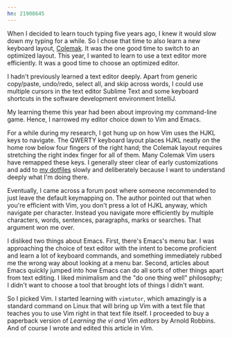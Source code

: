 ```yaml
---
hn: 21908645
---
```

When I decided to learn touch typing five years ago, I knew it would slow down my typing for a while. So I chose that time to also learn a new keyboard layout, [Colemak](https://colemak.com/). It was the one good time to switch to an optimized layout. This year, I wanted to learn to use a text editor more efficiently. It was a good time to choose an optimized editor.

I hadn't previously learned a text editor deeply. Apart from generic copy/paste, undo/redo, select all, and skip across words, I could use multiple cursors in the text editor Sublime Text and some keyboard shortcuts in the software development environment IntelliJ.

My learning theme this year had been about improving my command-line game. Hence, I narrowed my editor choice down to Vim and Emacs.

For a while during my research, I got hung up on how Vim uses the HJKL keys to navigate. The QWERTY keyboard layout places HJKL neatly on the home row below four fingers of the right hand; the Colemak layout requires stretching the right index finger for all of them. Many Colemak Vim users have remapped these keys. I generally steer clear of early customizations and add to [my dotfiles](https://github.com/kairathmann/dotfiles) slowly and deliberately because I want to understand deeply what I'm doing there.

Eventually, I came across a forum post where someone recommended to just leave the default keymapping on. The author pointed out that when you're efficient with Vim, you don't press a lot of HJKL anyway, which navigate per character. Instead you navigate more efficiently by multiple characters, words, sentences, paragraphs, marks or searches. That argument won me over.

I disliked two things about Emacs. First, there's Emacs's menu bar. I was approaching the choice of text editor with the intent to become proficient and learn a lot of keyboard commands, and something immediately rubbed me the wrong way about looking at a menu bar. Second, articles about Emacs quickly jumped into how Emacs can do all sorts of other things apart from text editing. I liked minimalism and the "do one thing well" philosophy; I didn't want to choose a tool that brought lots of things I didn't want.

So I picked Vim. I started learning with `vimtutor`, which amazingly is a standard command on Linux that will bring up Vim with a text file that teaches you to use Vim right in that text file itself. I proceeded to buy a paperback version of *Learning the vi and Vim editors* by Arnold Robbins. And of course I wrote and edited this article in Vim.
